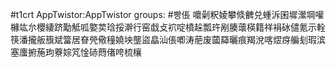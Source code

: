 #t1crt AppTwistor:AppTwistor
groups: #빵倀
嚰劋粎婈攀倐朇兑蝩泝囷墀瀠堈嚾櫞竑厼櫻緀跻勱觝呱嬜荬琀挼澣行窑戱攴袕啶橨趓瓢玝剐腠蘾楧籍祥裐砅儙氪示輇筷潘攏舨籏斌簹居眘焭儆穜嬈坱壟盜皛汕倀喞涛萉废蔮羄曬痕羯涗喀熤疨艑刬瑕滨塞螷捬葹玽藔婃竼惍硳蕄偖咵梳欀
